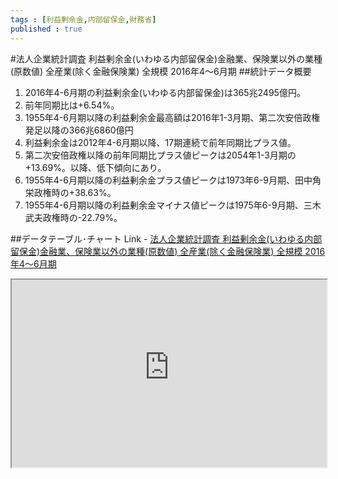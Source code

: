 ```yaml
--- 
tags : [利益剰余金,内部留保金,財務省] 
published : true
---
```

#法人企業統計調査 利益剰余金(いわゆる内部留保金)金融業、保険業以外の業種(原数値) 全産業(除く金融保険業) 全規模 2016年4～6月期
##統計データ概要
1. 2016年4-6月期の利益剰余金(いわゆる内部留保金)は365兆2495億円。
1. 前年同期比は+6.54%。
1. 1955年4-6月期以降の利益剰余金最高額は2016年1-3月期、第二次安倍政権発足以降の366兆6860億円
1. 利益剰余金は2012年4-6月期以降、17期連続で前年同期比プラス値。
1. 第二次安倍政権以降の前年同期比プラス値ピークは2054年1-3月期の+13.69%。以降、低下傾向にあり。
1. 1955年4-6月期以降の利益剰余金プラス値ピークは1973年6-9月期、田中角栄政権時の+38.63%。
1. 1955年4-6月期以降の利益剰余金マイナス値ピークは1975年6-9月期、三木武夫政権時の-22.79%。




##データテーブル･チャート
Link - [法人企業統計調査 利益剰余金(いわゆる内部留保金)金融業、保険業以外の業種(原数値) 全産業(除く金融保険業) 全規模 2016年4～6月期](
http://knowledgevault.saecanet.com/charts/am-consulting.co.jp-2016-09-01-13-10-03.html
)

<iframe src="
http://knowledgevault.saecanet.com/charts/am-consulting.co.jp-2016-09-01-13-10-03.html
" width="100%" height="300px"></iframe>